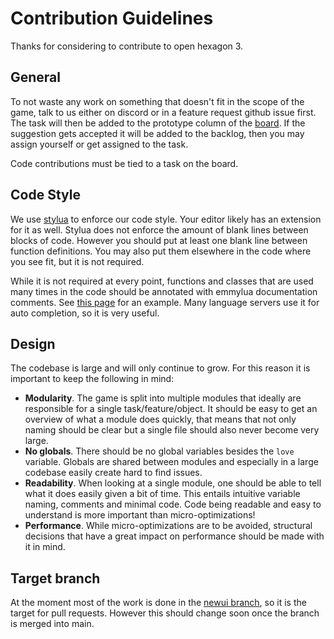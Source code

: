# Contribution Guidelines
Thanks for considering to contribute to open hexagon 3.


## General
To not waste any work on something that doesn't fit in the scope of the game, talk to us either on discord or in a feature request github issue first.
The task will then be added to the prototype column of the [board](https://github.com/orgs/Open-Hexagon/projects/2/views/1).
If the suggestion gets accepted it will be added to the backlog, then you may assign yourself or get assigned to the task.

Code contributions must be tied to a task on the board.


## Code Style
We use [stylua](https://github.com/JohnnyMorganz/StyLua) to enforce our code style. Your editor likely has an extension for it as well.
Stylua does not enforce the amount of blank lines between blocks of code. However you should put at least one blank line between function definitions.
You may also put them elsewhere in the code where you see fit, but it is not required.

While it is not required at every point, functions and classes that are used many times in the code should be annotated with emmylua documentation comments. See [this page](https://emmylua.github.io/annotations/example.html) for an example.
Many language servers use it for auto completion, so it is very useful.


## Design
The codebase is large and will only continue to grow. For this reason it is important to keep the following in mind:
- **Modularity**. The game is split into multiple modules that ideally are responsible for a single task/feature/object. It should be easy to get an overview of what a module does quickly, that means that not only naming should be clear but a single file should also never become very large.
- **No globals**. There should be no global variables besides the `love` variable. Globals are shared between modules and especially in a large codebase easily create hard to find issues.
- **Readability**. When looking at a single module, one should be able to tell what it does easily given a bit of time. This entails intuitive variable naming, comments and minimal code. Code being readable and easy to understand is more important than micro-optimizations!
- **Performance**. While micro-optimizations are to be avoided, structural decisions that have a great impact on performance should be made with it in mind.

## Target branch
At the moment most of the work is done in the [newui branch](https://github.com/Open-Hexagon/oh3/tree/newui), so it is the target for pull requests. However this should change soon once the branch is merged into main.
